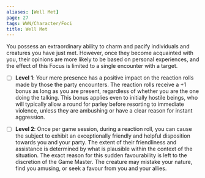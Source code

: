 ```yaml
---
aliases: [Well Met]
page: 27
tags: WWN/Character/Foci
title: Well Met
---
```


You possess an extraordinary ability to charm and pacify individuals and creatures you have just met. However, once they become acquainted with you, their opinions are more likely to be based on personal experiences, and the effect of this Focus is limited to a single encounter with a target.

- [ ] **Level 1**: Your mere presence has a positive impact on the reaction rolls made by those the party encounters. The reaction rolls receive a +1 bonus as long as you are present, regardless of whether you are the one doing the talking. This bonus applies even to initially hostile beings, who will typically allow a round for parley before resorting to immediate violence, unless they are ambushing or have a clear reason for instant aggression.

- [ ] **Level 2**: Once per game session, during a reaction roll, you can cause the subject to exhibit an exceptionally friendly and helpful disposition towards you and your party. The extent of their friendliness and assistance is determined by what is plausible within the context of the situation. The exact reason for this sudden favourability is left to the discretion of the Game Master. The creature may mistake your nature, find you amusing, or seek a favour from you and your allies.

